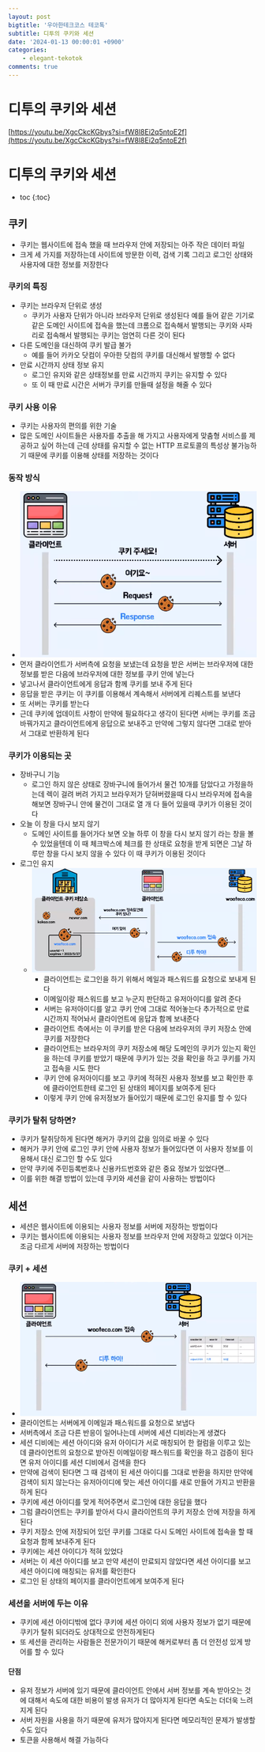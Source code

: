 ```yaml
---
layout: post
bigtitle: '우아한테크코스 테코톡'
subtitle: 디투의 쿠키와 세션
date: '2024-01-13 00:00:01 +0900'
categories:
    - elegant-tekotok
comments: true
---
```


# 디투의 쿠키와 세션
[https://youtu.be/XgcCkcKGbys?si=fW8l8Ei2q5ntoE2f](https://youtu.be/XgcCkcKGbys?si=fW8l8Ei2q5ntoE2f)

# 디투의 쿠키와 세션
* toc
{:toc}

## 쿠키
+ 쿠키는 웹사이트에 접속 했을 때 브라우저 안에 저장되는 아주 작은 데이터 파일
+ 크게 세 가지를 저장하는데 사이트에 방문한 이력, 검색 기록 그리고 로그인 상태와 사용자에 대한 정보를 저장한다

### 쿠키의 특징
+ 쿠키는 브라우저 단위로 생성
  + 쿠키가 사용자 단위가 아니라 브라우저 단위로 생성된다 예를 들어 같은 기기로 같은 도메인 사이트에 접속을 했는데 크롬으로 접속해서 발행되는 쿠키와 사파리로 접속해서 발행되는 쿠키는 엄연히 다른 것이 된다
+ 다른 도메인을 대신하여 쿠키 발급 불가
  + 예를 들어 카카오 닷컴이 우아한 닷컴의 쿠키를 대신해서 발행할 수 없다
+ 만료 시간까지 상태 정보 유지
  + 로그인 유지와 같은 상태정보를 만료 시간까지 쿠키는 유지할 수 있다
  + 또 이 때 만료 시간은 서버가 쿠키를 만들때 설정을 해줄 수 있다

### 쿠키 사용 이유
+ 쿠키는 사용자의 편의를 위한 기술
+ 많은 도메인 사이트들은 사용자를 추출을 해 가지고 사용자에게 맞춤형 서비스를 제공하고 싶어 하는데 근데 상태를 유지할 수 없는 HTTP 프로토콜의 특성상 불가능하기 때문에 쿠키를 이용해 상태를 저장하는 것이다

### 동작 방식 
+ ![img.png](../../../assets/img/elegant-tekotok/DITU-CookiesAndSessions.png)
+ 먼저 클라이언트가 서버측에 요청을 보냈는데 요청을 받은 서버는 브라우저에 대한 정보를 받은 다음에 브라우저에 대한 정보를 쿠키 안에 넣는다
+ 넣고나서 클라이언트에게 응답과 함께 쿠키를 보내 주게 된다 
+ 응답을 받은 쿠키는 이 쿠키를 이용해서 계속해서 서버에게 리퀘스트를 보낸다
+ 또 서버는 쿠키를 받는다 
+ 근데 쿠키에 업데이트 사항이 만약에 필요하다고 생각이 된다면 서버는 쿠키를 조금 바꿔가지고 클라이언트에게 응답으로 보내주고 만약에 그렇지 않다면 그대로 받아서 그대로 반환하게 된다

### 쿠키가 이용되는 곳
+ 장바구니 기능
  +  로그인 하지 않은 상태로 장바구니에 들어가서 물건 10개를 담았다고 가정을하는데 렉이 걸려 버려 가지고 브라우저가 닫혀버렸을때 다시 브라우저에 접속을 해보면 장바구니 안에 물건이 그대로 열 개 다 들어 있을때 쿠키가 이용된 것이다
+ 오늘 이 창을 다시 보지 않기 
  + 도메인 사이트를 들어가다 보면 오늘 하루 이 창을 다시 보지 않기 라는 창을 볼 수 있었을텐데 이 때 체크박스에 체크를 한 상태로
    요청을 받게 되면은 그날 하루만 창을 다시 보지 않을 수 있다 이 때 쿠키가 이용된 것이다
+ 로그인 유지
  + ![img_1.png](../../../assets/img/elegant-tekotok/DITU-CookiesAndSessions1.png)
    + 클라이언트는 로그인을 하기 위해서 메일과 패스워드를 요청으로 보내게 된다 
    + 이메일이랑 패스워드를 보고 누군지 판단하고 유저아이디를 알려 준다
    + 서버는 유저아이디를 알고 쿠키 안에 그대로 적어놓는다 추가적으로 만료 시간까지 적어놔서 클라이언트에 응답과 함께 보내준다
    + 클라이언트 측에서는 이 쿠키를 받은 다음에 브라우저의 쿠키 저장소 안에 쿠키를 저장한다
    + 클라이언트는 브라우저의 쿠키 저장소에 해당 도메인의 쿠키가 있는지 확인을 하는데 쿠키를 받았기 때문에 쿠키가 있는 것을 확인을 하고 쿠키를 가지고 접속을 시도 한다
    + 쿠키 안에 유저아이디를 보고 쿠키에 적혀진 사용자 정보를 보고 확인한 후에 클라이언트한테 로그인 된 상태의 페이지를 보여주게 된다 
    + 이렇게 쿠키 안에 유저정보가 들어있기 때문에 로그인 유지를 할 수 있다

### 쿠키가 탈취 당하면?
+ 쿠키가 탈취당하게 된다면 해커가 쿠키의 값을 임의로 바꿀 수 있다
+ 해커가 쿠키 안에 로그인 쿠키 안에 사용자 정보가 들어있다면 이 사용자 정보를 이용해서 대신 로그인 할 수도 있다
+ 만약 쿠키에 주민등록번호나 신용카드번호와 같은 중요 정보가 있었다면...
+ 이를 위한 해결 방법이 있는데 쿠키와 세션을 같이 사용하는 방법이다

## 세션
+ 세션은 웹사이트에 이용되는 사용자 정보를 서버에 저장하는 방법이다
+ 쿠키는 웹사이트에 이용되는 사용자 정보를 브라우저 안에 저장하고 있었다 이거는 조금 다르게 서버에 저장하는 방법이다

### 쿠키 + 세션
+ ![img_2.png](../../../assets/img/elegant-tekotok/DITU-CookiesAndSessions2.png)
+ 클라이언트는 서버에게 이메일과 패스워드를 요청으로 보냅다
+ 서버측에서 조금 다른 반응이 일어나는데 서버에 세션 디비라는게 생겼다
+ 세션 디비에는 세션 아이디와 유저 아이디가 서로 매칭되어 한 컬럼을 이루고 있는데 클라이언트의 요청으로 받아진 이메일이랑 패스워드를 확인을 하고 검증이 된다면 유저 아이디를 세션 디비에서 검색을 한다
+ 만약에 검색이 된다면 그 때 검색이 된 세션 아이디를 그대로 반환을 하지만 만약에 검색이 되지 않는다는 유저아이디에 맞는 세션 아이디를 새로 만들어 가지고 반환을 하게 된다
+ 쿠키에 세션 아이디를 맞게 적어주면서 로그인에 대한 응답을 했다
+ 그럼 클라이언트는 쿠키를 받아서 다시 클라이언트의 쿠키 저장소 안에 저장을 하게된다
+ 쿠키 저장소 안에 저장되어 있던 쿠키를 그대로 다시 도메인 사이트에 접속을 할 때 요청과 함께 보내주게 된다
+ 쿠키에는 세션 아이디가 적혀 있었다 
+ 서버는 이 세션 아이디를 보고 만약 세션이 만료되지 않았다면 세션 아이디를 보고 세션 아이디에 매칭되는 유저를 확인한다
+ 로그인 된 상태의 페이지를 클라이언트에게 보여주게 된다

### 세션을 서버에 두는 이유
+ 쿠키에 세션 아이디밖에 없다 쿠키에 세션 아이디 외에 사용자 정보가 없기 때문에 쿠키가 탈취 되더라도 상대적으로 안전하게된다 
+ 또 세션을 관리하는 사람들은 전문가이기 때문에 해커로부터 좀 더 안전성 있게 방어를 할 수 있다

#### 단점
+ 유저 정보가 서버에 있기 때문에 클라이언트 안에서 서버 정보를 계속 받아오는 것에 대해서 속도에 대한 비용이 발생 유저가 더 많아지게 된다면 속도는 더더욱 느려지게 된다
+ 서버 자원을 사용을 하기 때문에 유저가 많아지게 된다면 메모리적인 문제가 발생할 수도 있다
+ 토큰을 사용해서 해결 가능하다
